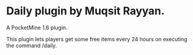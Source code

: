 # Daily plugin by Muqsit Rayyan.
A PocketMine 1.6 plugin.

This plugin lets players get some free items every 24 hours on executing the command /daily.
